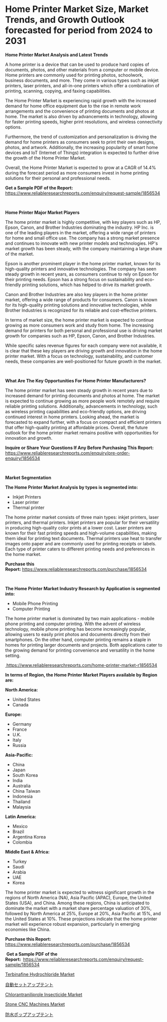 <p><h1>Home Printer Market Size, Market Trends, and Growth Outlook forecasted for period from 2024 to 2031</h1></p><p><strong>Home Printer Market Analysis and Latest Trends</strong></p>
<p><p>A home printer is a device that can be used to produce hard copies of documents, photos, and other materials from a computer or mobile device. Home printers are commonly used for printing photos, schoolwork, business documents, and more. They come in various types such as inkjet printers, laser printers, and all-in-one printers which offer a combination of printing, scanning, copying, and faxing capabilities.</p><p>The Home Printer Market is experiencing rapid growth with the increased demand for home office equipment due to the rise in remote work arrangements and the convenience of printing documents and photos at home. The market is also driven by advancements in technology, allowing for faster printing speeds, higher print resolutions, and wireless connectivity options.</p><p>Furthermore, the trend of customization and personalization is driving the demand for home printers as consumers seek to print their own designs, photos, and artwork. Additionally, the increasing popularity of smart home devices and IoT (Internet of Things) integration is expected to further drive the growth of the Home Printer Market.</p><p>Overall, the Home Printer Market is expected to grow at a CAGR of 14.4% during the forecast period as more consumers invest in home printing solutions for their personal and professional needs.</p></p>
<p><strong>Get a Sample PDF of the Report:&nbsp;</strong> <a href="https://www.reliableresearchreports.com/enquiry/request-sample/1856534">https://www.reliableresearchreports.com/enquiry/request-sample/1856534</a></p>
<p>&nbsp;</p>
<p><strong>Home Printer Major Market Players</strong></p>
<p><p>The home printer market is highly competitive, with key players such as HP, Epson, Canon, and Brother Industries dominating the industry. HP Inc. is one of the leading players in the market, offering a wide range of printers for home and small office use. The company has a strong market presence and continues to innovate with new printer models and technologies. HP's market growth has been steady, with the company maintaining a large share of the market.</p><p>Epson is another prominent player in the home printer market, known for its high-quality printers and innovative technologies. The company has seen steady growth in recent years, as consumers continue to rely on Epson for their printing needs. Epson has a strong focus on sustainability and eco-friendly printing solutions, which has helped to drive its market growth.</p><p>Canon and Brother Industries are also key players in the home printer market, offering a wide range of products for consumers. Canon is known for its high-quality printing solutions and innovative technologies, while Brother Industries is recognized for its reliable and cost-effective printers.</p><p>In terms of market size, the home printer market is expected to continue growing as more consumers work and study from home. The increasing demand for printers for both personal and professional use is driving market growth for companies such as HP, Epson, Canon, and Brother Industries.</p><p>While specific sales revenue figures for each company were not available, it is clear that these key players are driving growth and innovation in the home printer market. With a focus on technology, sustainability, and customer needs, these companies are well-positioned for future growth in the market.</p></p>
<p>&nbsp;</p>
<p><strong>What Are The Key Opportunities For Home Printer Manufacturers?</strong></p>
<p><p>The home printer market has seen steady growth in recent years due to increased demand for printing documents and photos at home. The market is expected to continue growing as more people work remotely and require reliable printing solutions. Additionally, advancements in technology, such as wireless printing capabilities and eco-friendly options, are driving continued interest in home printers. Looking ahead, the market is forecasted to expand further, with a focus on compact and efficient printers that offer high-quality printing at affordable prices. Overall, the future outlook for the home printer market remains positive with opportunities for innovation and growth.</p></p>
<p><strong>Inquire or Share Your Questions If Any Before Purchasing This Report:</strong> <a href="https://www.reliableresearchreports.com/enquiry/pre-order-enquiry/1856534">https://www.reliableresearchreports.com/enquiry/pre-order-enquiry/1856534</a></p>
<p>&nbsp;</p>
<p><strong>Market Segmentation</strong></p>
<p><strong>The Home Printer Market Analysis by types is segmented into:</strong></p>
<p><ul><li>Inkjet Printers</li><li>Laser printer</li><li>Thermal printer</li></ul></p>
<p><p>The home printer market consists of three main types: inkjet printers, laser printers, and thermal printers. Inkjet printers are popular for their versatility in producing high-quality color prints at a lower cost. Laser printers are known for their fast printing speeds and high-volume capabilities, making them ideal for printing text documents. Thermal printers use heat to transfer images onto paper and are commonly used for printing receipts or labels. Each type of printer caters to different printing needs and preferences in the home market.</p></p>
<p><strong>Purchase this Report:&nbsp;</strong><a href="https://www.reliableresearchreports.com/purchase/1856534">https://www.reliableresearchreports.com/purchase/1856534</a></p>
<p>&nbsp;</p>
<p><strong>The Home Printer Market Industry Research by Application is segmented into:</strong></p>
<p><ul><li>Mobile Phone Printing</li><li>Computer Printing</li></ul></p>
<p><p>The home printer market is dominated by two main applications - mobile phone printing and computer printing. With the advent of wireless technology, mobile phone printing has become increasingly popular, allowing users to easily print photos and documents directly from their smartphones. On the other hand, computer printing remains a staple in homes for printing larger documents and projects. Both applications cater to the growing demand for printing convenience and versatility in the home setting.</p></p>
<p><a href="https://www.reliableresearchreports.com/home-printer-market-r1856534">&nbsp;https://www.reliableresearchreports.com/home-printer-market-r1856534</a></p>
<p><strong>In terms of Region, the Home Printer Market Players available by Region are:</strong></p>
<p>
    <p> <strong> North America: </strong>
        <ul>
            <li>United States</li>
            <li>Canada</li>
        </ul>
        </p> 
    <p> <strong> Europe: </strong>
        <ul>
            <li>Germany</li>
            <li>France</li>
            <li>U.K.</li>
            <li>Italy</li>
            <li>Russia</li>
        </ul>
        </p> 
    <p> <strong> Asia-Pacific: </strong>
        <ul>
            <li>China</li>
            <li>Japan</li>
            <li>South Korea</li>
            <li>India</li>
            <li>Australia</li>
            <li>China Taiwan</li>
            <li>Indonesia</li>
            <li>Thailand</li>
            <li>Malaysia</li>
        </ul>
        </p> 
    <p> <strong> Latin America: </strong>
        <ul>
            <li>Mexico</li>
            <li>Brazil</li>
            <li>Argentina Korea</li>
            <li>Colombia</li>
        </ul>
        </p> 
    <p> <strong> Middle East & Africa: </strong>
        <ul>
            <li>Turkey</li>
            <li>Saudi</li>
            <li>Arabia</li>
            <li>UAE</li>
            <li>Korea</li>
        </ul>
    </p>
    </p>
<p><p>The home printer market is expected to witness significant growth in the regions of North America (NA), Asia Pacific (APAC), Europe, the United States (USA), and China. Among these regions, China is anticipated to dominate the market with a market share percentage valuation of 30%, followed by North America at 25%, Europe at 20%, Asia Pacific at 15%, and the United States at 10%. These projections indicate that the home printer market will experience robust expansion, particularly in emerging economies like China.</p></p>
<p><strong>Purchase this Report: </strong><a href="https://www.reliableresearchreports.com/purchase/1856534">https://www.reliableresearchreports.com/purchase/1856534</a></p>
<p>&nbsp;<strong>Get a Sample PDF of the Report:&nbsp;&nbsp;</strong><a href="https://www.reliableresearchreports.com/enquiry/request-sample/1856534">https://www.reliableresearchreports.com/enquiry/request-sample/1856534</a></p>
<p><strong></strong></p>
<p><p><a href="https://issuu.com/reportprime-2/docs/terbinafine-hydrochloride-market-size-2030.pptx">Terbinafine Hydrochloride Market</a></p><p><a href="https://github.com/avbqbctihcbe2/Market-Research-Report-List-1/blob/main/636150632400.md">自動セットアップテント</a></p><p><a href="https://issuu.com/reportprime-2/docs/chlorantraniliprole-insecticide-market-size-2030.p">Chlorantraniliprole Insecticide Market</a></p><p><a href="https://github.com/pizolina/Market-Research-Report-List-4/blob/main/stone-cnc-machines-market.md">Stone CNC Machines Market</a></p><p><a href="https://github.com/luffiazaza/Market-Research-Report-List-1/blob/main/318215732401.md">防水ポップアップテント</a></p></p>